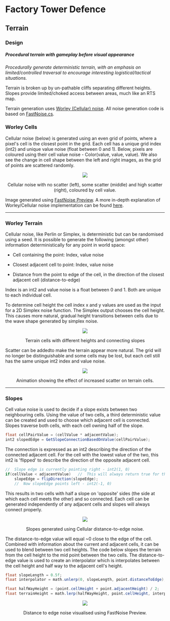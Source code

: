 # Factory Tower Defence

## Terrain

### Design
##### Procedural terrain with gameplay before visual appearance
_Procedurally generate deterministic terrain, with an emphasis on limited/controlled traversal to encourage interesting logistical/tactical situations._

Terrain is broken up by un-pathable cliffs separating different heights. Slopes provide limited/choked access between areas, much like an RTS map.

Terrain generation uses [Worley (Cellular) noise](https://thebookofshaders.com/12/). All noise generation code is based on [FastNoise.cs](https://assetstore.unity.com/packages/tools/particles-effects/fastnoise-70706).

### Worley Cells

Cellular noise (below) is generated using an even grid of points, where a pixel's cell is the closest point in the grid. Each cell has a unique grid index (int2) and unique value noise (float between 0 and 1).
Below, pixels are coloured using their cell value noise - Color(value, value, value). We also see the change in cell shape between the left and right images, as the grid of points are scattered randomly.
<p align="center">
<img src="https://imgur.com/pszR8ED.png">
</p>
<p align="center">
Cellular noise with no scatter (left), some scatter (middle) and high scatter (right), coloured by cell value.
</p>

Image generated using [FastNoise Preview](https://github.com/Auburns/FastNoise/releases).
A more in-depth explanation of Worley/Cellular noise implementation can be found [here](https://thebookofshaders.com/12/).

---

### Worley Terrain

Cellular noise, like Perlin or Simplex, is deterministic but can be randomised using a seed. It is possible to generate the following (amongst other) information deterministically for any point in world space:

* Cell containing the point: Index, value noise

* Closest adjacent cell to point: Index, value noise

* Distance from the point to edge of the cell, in the direction of the closest adjacent cell (distance-to-edge)

Index is an int2 and value noise is a float between 0 and 1. Both are unique to each individual cell.

To determine cell height the cell index x and y values are used as the input for a 2D Simplex noise function. The Simplex output chooses the cell height. This causes more natural, gradual height transitions between cells due to the wave shape generated by simplex noise.
<p align="center">
<img src="https://i.imgur.com/0QuGEV6.png">
</p>
<p align="center">
Terrain cells with different heights and connecting slopes
</p>

<p align="left">
Scatter can be addedto make the terrain appear more natural. The grid will no longer be distinguishable and some cells may be lost, but each cell still has the same unique int2 index and value noise.
</p>
<p align="center">
<img src="https://i.imgur.com/cP8iCSv.gif"/>
</p>
<p align="center">
Animation showing the effect of increased scatter on terrain cells.
</p>

---

### Slopes

Cell value noise is used to decide if a slope exists between two neighbouring cells. Using the value of two cells, a third deterministic value can be created and used to choose which adjacent cell is connected. Slopes traverse both cells, with each cell owning half of the slope.
```csharp
float cellPairValue = (cellValue * adjacentValue);
int2 slopedEdge = GetSlopeConnectionBasedOnValue(cellPairValue);
```
The connection is expressed as an int2 describing the direction of the connected adjacent cell. For the cell with the lowest value of the two, this int2 is 'flipped' to describe the direction of the opposite adjacent cell.
```csharp
//  Slope edge is currently pointing right - int2(1, 0)
if(cellValue < adjacentValue)   //  This will always return true for the same one of any two cells
    slopeEdge = flipDirection(slopeEdge);
    //  Now slopeEdge points left - int2(-1, 0)
```
This results in two cells with half a slope on 'opposite' sides (the side at which each cell meets the other) and so connected. Each cell can be generated independently of any adjacent cells and slopes will always connect properly.
<p align="center">
<img src="https://imgur.com/VJBkFBq.png">
</p>
<p align="center">
Slopes generated using Cellular distance-to-edge noise.
</p>

The distance-to-edge value will equal ~0 close to the edge of the cell. Combined with information about the current and adjacent cells, it can be used to blend between two cell heights. The code below slopes the terrain from the cell height to the mid point between the two cells. The distance-to-edge value is used to create an interpolator which is interpolates between the cell height and half way to the adjacent cell's height.
```csharp
float slopeLength = 0.5f;
float interpolator = math.unlerp(0, slopeLength, point.distanceToEdge);

float halfWayHeight = (point.cellHeight + point.adjacentHeight) / 2;
float terrainHeight = math.lerp(halfWayHeight, point.cellHeight, interpolator);
```
<p align="center">
<img src="https://imgur.com/McWVde3.png">
</p>
<p align="center">
Distance to edge noise visualised using FastNoise Preview.
</p>





